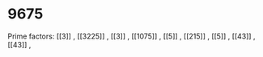 # 9675

Prime factors: [[3]] , [[3225]] , [[3]] , [[1075]] , [[5]] , [[215]] , [[5]] , [[43]] , [[43]] , 